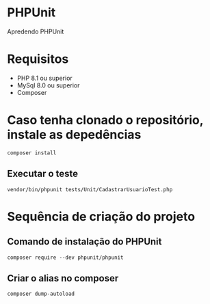 # PHPUnit
 Apredendo PHPUnit 

# Requisitos
- PHP 8.1 ou superior
- MySql 8.0 ou superior
- Composer

# Caso tenha clonado o repositório, instale as depedências

``` composer install ```

## Executar o teste

``` vendor/bin/phpunit tests/Unit/CadastrarUsuarioTest.php ```

# Sequência de criação do projeto

## Comando de instalação do PHPUnit

``` composer require --dev phpunit/phpunit ```

## Criar o alias no composer

``` composer dump-autoload ```



